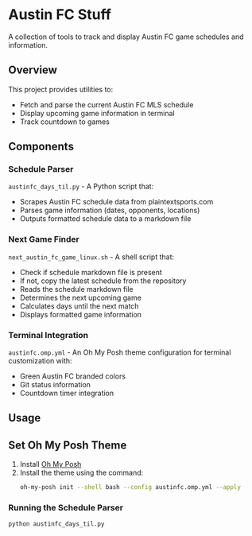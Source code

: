 # Austin FC Stuff

A collection of tools to track and display Austin FC game schedules and information.

## Overview

This project provides utilities to:
- Fetch and parse the current Austin FC MLS schedule
- Display upcoming game information in terminal
- Track countdown to games

## Components

### Schedule Parser

`austinfc_days_til.py` - A Python script that:
- Scrapes Austin FC schedule data from plaintextsports.com
- Parses game information (dates, opponents, locations)
- Outputs formatted schedule data to a markdown file

### Next Game Finder

`next_austin_fc_game_linux.sh` - A shell script that:
- Check if schedule markdown file is present
- If not, copy the latest schedule from the repository
- Reads the schedule markdown file
- Determines the next upcoming game
- Calculates days until the next match
- Displays formatted game information

### Terminal Integration

`austinfc.omp.yml` - An Oh My Posh theme configuration for terminal customization with:
- Green Austin FC branded colors
- Git status information
- Countdown timer integration

## Usage

## Set Oh My Posh Theme
1. Install [Oh My Posh](https://ohmyposh.dev/docs/installation)
2. Install the theme using the command:
   ```bash
   oh-my-posh init --shell bash --config austinfc.omp.yml --apply
   ```

### Running the Schedule Parser

```bash
python austinfc_days_til.py
```
